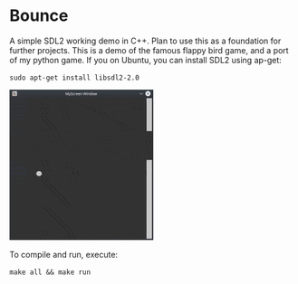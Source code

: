 # Bounce
A simple SDL2 working demo in C++. Plan to use this as a foundation for further projects. This is a demo of the famous flappy bird game, and a port of my python game. If you on Ubuntu, you can install SDL2 using ap-get:
```
sudo apt-get install libsdl2-2.0
```

![](https://github.com/adityapande-1995/CPP_Projects/blob/master/bounce/bounce.gif)

To compile and run, execute:
```
make all && make run
```
